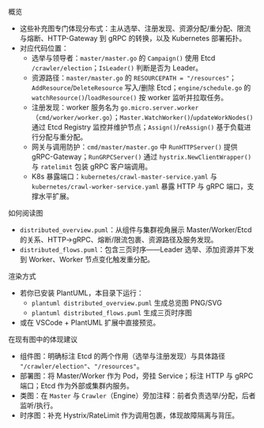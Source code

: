 概览
- 这些补充图专门体现分布式：主从选举、注册发现、资源分配/重分配、限流与熔断、HTTP-Gateway 到 gRPC 的转换，以及 Kubernetes 部署拓扑。
- 对应代码位置：
  - 选举与领导者：`master/master.go` 的 `Campaign()` 使用 Etcd `/crawler/election`；`IsLeader()` 判断是否为 Leader。
  - 资源路径：`master/master.go` 的 `RESOURCEPATH = "/resources"`；`AddResource`/`DeleteResource` 写入/删除 Etcd；`engine/schedule.go` 的 `watchResource()`/`loadResource()` 按 worker 监听并拉取任务。
  - 注册发现：worker 服务名为 `go.micro.server.worker`（`cmd/worker/worker.go`）；`Master.WatchWorker()`/`updateWorkNodes()` 通过 Etcd Registry 监控并维护节点；`Assign()`/`reAssign()` 基于负载进行分配与重分配。
  - 网关与调用防护：`cmd/master/master.go` 中 `RunHTTPServer()` 提供 gRPC-Gateway；`RunGRPCServer()` 通过 `hystrix.NewClientWrapper()` 与 `ratelimit` 包装 gRPC 客户端调用。
  - K8s 暴露端口：`kubernetes/crawl-master-service.yaml` 与 `kubernetes/crawl-worker-service.yaml` 暴露 HTTP 与 gRPC 端口，支撑水平扩展。

如何阅读图
- `distributed_overview.puml`：从组件与集群视角展示 Master/Worker/Etcd 的关系、HTTP->gRPC、熔断/限流包裹、资源路径及服务发现。
- `distributed_flows.puml`：包含三页时序——Leader 选举、添加资源并下发到 Worker、Worker 节点变化触发重分配。

渲染方式
- 若你已安装 PlantUML，本目录下运行：
  - `plantuml distributed_overview.puml` 生成总览图 PNG/SVG
  - `plantuml distributed_flows.puml` 生成三页时序图
- 或在 VSCode + PlantUML 扩展中直接预览。

在现有图中的体现建议
- 组件图：明确标注 Etcd 的两个作用（选举与注册发现）与具体路径 `"/crawler/election"`、`"/resources"`。
- 部署图：将 Master/Worker 作为 Pod，旁挂 Service；标注 HTTP 与 gRPC 端口；Etcd 作为外部或集群内服务。
- 类图：在 `Master` 与 `Crawler`（Engine）旁加注释：前者负责选举/分配，后者监听/执行。
- 时序图：补充 Hystrix/RateLimit 作为调用包裹，体现故障隔离与背压。